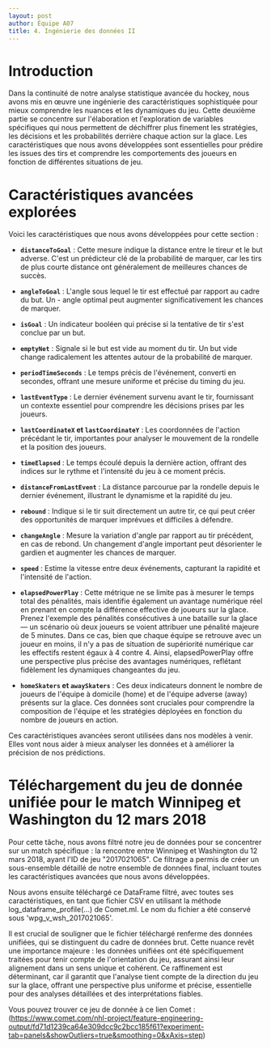 ```yaml
---
layout: post
author: Équipe A07
title: 4. Ingénierie des données II
---
```


<style>
  #plot-container {
    justify-content: center;
    align-items: center;
    width: 60vw; 
    height: 60vh;
    margin-bottom: 0px;
  }

  table {
    width: 100%;
    border-collapse: collapse;
  }


  td, th {
    border: 1px solid #dddddd;
    text-align: left;
    padding: 8px;
  }

  tr:nth-child(even) {
    background-color: #f2f2f2;
  }

</style>

# Introduction 

Dans la continuité de notre analyse statistique avancée du hockey, nous avons mis en œuvre une ingénierie des caractéristiques sophistiquée pour mieux comprendre les nuances et les dynamiques du jeu. Cette deuxième partie se concentre sur l'élaboration et l'exploration de variables spécifiques qui nous permettent de déchiffrer plus finement les stratégies, les décisions et les probabilités derrière chaque action sur la glace. Les caractéristiques que nous avons développées sont essentielles pour prédire les issues des tirs et comprendre les comportements des joueurs en fonction de différentes situations de jeu.

# Caractéristiques avancées explorées

Voici les caractéristiques que nous avons développées pour cette section :

- **`distanceToGoal`** : Cette mesure indique la distance entre le tireur et le but adverse. C'est un prédicteur clé de la probabilité de marquer, car les tirs de plus courte distance ont généralement de meilleures chances de succès.

- **`angleToGoal`** : L'angle sous lequel le tir est effectué par rapport au cadre du but. Un - angle optimal peut augmenter significativement les chances de marquer.

- **`isGoal`** : Un indicateur booléen qui précise si la tentative de tir s'est conclue par un but.

- **`emptyNet`** : Signale si le but est vide au moment du tir. Un but vide change radicalement les attentes autour de la probabilité de marquer.

- **`periodTimeSeconds`** : Le temps précis de l'événement, converti en secondes, offrant une mesure uniforme et précise du timing du jeu.

- **`lastEventType`** : Le dernier événement survenu avant le tir, fournissant un contexte essentiel pour comprendre les décisions prises par les joueurs.

- **`lastCoordinateX` et `lastCoordinateY`** : Les coordonnées de l'action précédant le tir, importantes pour analyser le mouvement de la rondelle et la position des joueurs.

- **`timeElapsed`** : Le temps écoulé depuis la dernière action, offrant des indices sur le rythme et l'intensité du jeu à ce moment précis.

- **`distanceFromLastEvent`** : La distance parcourue par la rondelle depuis le dernier événement, illustrant le dynamisme et la rapidité du jeu.

- **`rebound`** : Indique si le tir suit directement un autre tir, ce qui peut créer des opportunités de marquer imprévues et difficiles à défendre.

- **`changeAngle`** : Mesure la variation d'angle par rapport au tir précédent, en cas de rebond. Un changement d'angle important peut désorienter le gardien et augmenter les chances de marquer.

- **`speed`** : Estime la vitesse entre deux événements, capturant la rapidité et l'intensité de l'action.

- **`elapsedPowerPlay`** : Cette métrique ne se limite pas à mesurer le temps total des pénalités, mais identifie également un avantage numérique réel en prenant en compte la différence effective de joueurs sur la glace. Prenez l'exemple des pénalités consécutives à une bataille sur la glace — un scénario où deux joueurs se voient attribuer une pénalité majeure de 5 minutes. Dans ce cas, bien que chaque équipe se retrouve avec un joueur en moins, il n'y a pas de situation de supériorité numérique car les effectifs restent égaux à 4 contre 4. Ainsi, elapsedPowerPlay offre une perspective plus précise des avantages numériques, reflétant fidèlement les dynamiques changeantes du jeu.

- **`homeSkaters` et `awaySkaters`** : Ces deux indicateurs donnent le nombre de joueurs de l'équipe à domicile (home) et de l'équipe adverse (away) présents sur la glace. Ces données sont cruciales pour comprendre la composition de l'équipe et les stratégies déployées en fonction du nombre de joueurs en action.

Ces caractéristiques avancées seront utilisées dans nos modèles à venir. Elles vont nous aider à mieux analyser les données et à améliorer la précision de nos prédictions.

# Téléchargement du jeu de donnée unifiée pour le match Winnipeg et Washington du 12 mars 2018

Pour cette tâche, nous avons filtré notre jeu de données pour se concentrer sur un match spécifique : la rencontre entre Winnipeg et Washington du 12 mars 2018, ayant l'ID de jeu "2017021065". Ce filtrage a permis de créer un sous-ensemble détaillé de notre ensemble de données final, incluant toutes les caractéristiques avancées que nous avons développées.

Nous avons ensuite téléchargé ce DataFrame filtré, avec toutes ses caractéristiques, en tant que fichier CSV en utilisant la méthode log_dataframe_profile(...) de Comet.ml. Le nom du fichier a été conservé sous 'wpg_v_wsh_2017021065'. 

Il est crucial de souligner que le fichier téléchargé renferme des données unifiées, qui se distinguent du cadre de données brut. Cette nuance revêt une importance majeure : les données unifiées ont été spécifiquement traitées pour tenir compte de l'orientation du jeu, assurant ainsi leur alignement dans un sens unique et cohérent. Ce raffinement est déterminant, car il garantit que l'analyse tient compte de la direction du jeu sur la glace, offrant une perspective plus uniforme et précise, essentielle pour des analyses détaillées et des interprétations fiables.

Vous pouvez trouver ce jeu de donnée à ce lien Comet : (https://www.comet.com/nhl-project/feature-engineering-output/fd71d1239ca64e309dcc9c2bcc185f61?experiment-tab=panels&showOutliers=true&smoothing=0&xAxis=step)


